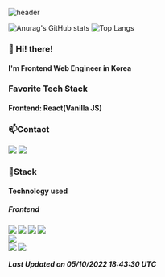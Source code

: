 ![header](https://capsule-render.vercel.app/api?type=waving&color=gradient&height=200&text=Baedollee&fontAlign=70&fontAlignY=40&animation=twinkling)

![Anurag's GitHub stats](https://github-readme-stats.vercel.app/api?username=Baedollee&show_icons=true&theme=radical)
![Top Langs](https://github-readme-stats.vercel.app/api/top-langs/?username=Baedollee&hide=python&theme=tokyonight)

<h3>👋 Hi! there!</h3>
<h4>I'm Frontend Web Engineer in Korea</h4>
<h3>Favorite Tech Stack</h3>
<h4>Frontend: React(Vanilla JS)</h4>
<h3>📫Contact</h3>
<p>
  <a href="https://velog.io/@baedollee" target="_blank"><img src="https://img.shields.io/badge/Blog-DD0B78?style=flat-square&logo=Storyblok&logoColor=white"/></a>
  <a href="mailto:baesee0401@gmail.com" target="_blank"><img src="https://img.shields.io/badge/baesee0401@gmail.com-EA4335?style=flat-square&logo=Gmail&logoColor=white"/></a>
</p>

<h3>📌Stack</h3>
<h4>Technology used<h4>

  <h5>Frontend<h5>
<div>
  <img src="https://img.shields.io/badge/HTML5-e74c3c?style=flat-square&logo=HTML5&logoColor=white"></img>
  <img src="https://img.shields.io/badge/CSS3-0A84FF?style=flat-square&logo=CSS3&logoColor=white"></img>
  <img src="https://img.shields.io/badge/SCSS-fd79a8?style=flat-square&logo=Sass&logoColor=white"/></a>
  <img src="https://img.shields.io/badge/styled%2Dcomponents-DB7093?style=flat-square&logo=styled%2Dcomponents&logoColor=white"/></a>
<br><img src="https://img.shields.io/badge/JavaScript-FFCD11?style=flat-square&logo=JavaScript&logoColor=white"></img>
<!--   <img src="https://img.shields.io/badge/TypeScript-3178C6?style=flat-square&logo=TypeScript&logoColor=white"/> -->
<br>
<img src="https://img.shields.io/badge/React-00BCF6?style=flat-square&logo=React&logoColor=white"></img>
<img src="https://img.shields.io/badge/Redux-764ABC?style=flat-square&logo=Redux&logoColor=white"/>&nbsp 
<!-- <h4>Backend<h4>
<img src="https://img.shields.io/badge/NodeJS-{배경 색깔}?style={스타일}&logo=Node.js&logoColor=ffffff"/>  -->
</div>





<!--START_SECTION:waka-->

 Last Updated on 05/10/2022 18:43:30 UTC 
<!--END_SECTION:waka-->
